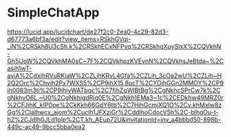 # SimpleChatApp

https://lucid.app/lucidchart/de27f2c0-2ea0-4c29-82d3-d67773a6bf3a/edit?view_items=RSkhGVqj-_iN%2CRSkh8U3cSh.k%2CRSkhECxNFPvq%2CRSkhqXuySlxX%2CQVkhN-Gh5UoW%2CQVkhMA0sC~7F%2CQVkhpzKVEvnN%2CQVkhsJeBtda~%2Casih1wT-aviA%2CdxihRVuRKiaW%2CZLihKRvL4Gfa%2CZLih_3cOa2wU%2CZLih~H2Q2Orc%2Chvih2Px7WXS5%2CP9ihX15.8ucT%2CYDihGGn2MMOY%2CP9ih0083m3ti%2CP9ihivWATbqc%2C7fjhZqWIBtBg%2CgNkhcSPrCw7k%2CgNkhvO6L.~U0%2CgNkhigdRjq0E%2CgNkh1EMa3~1c%2CEDkhw49MRZ0r%2CFJihK_kIP0pe%2CkKkh66GdY6tb%2C7HihGcmjXQ1O%2Cv.khMxlw8zGg%2CIalhwcx_ajom%2Cuclh1JFXziGr%2CddlhoCdocV5h%2C-blhgOu-t-h2%2CJdlh0JLd1plp%2CT.kh_AEup72U&invitationId=inv_a4bbbd50-898b-449c-ac49-9bcc5bba0ea2
